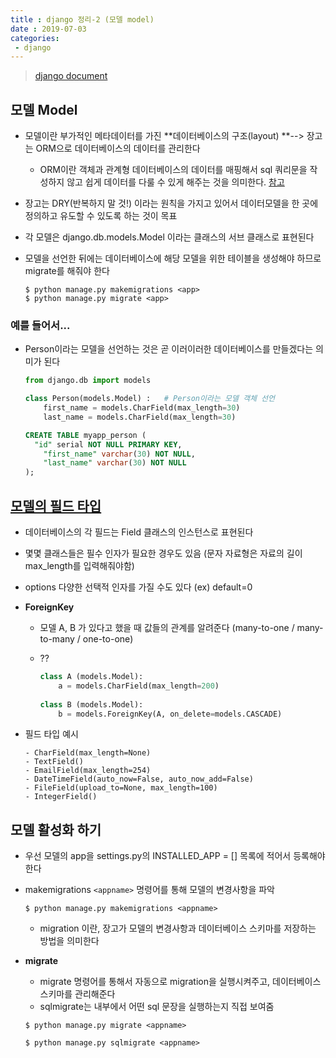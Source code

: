 ```yaml
---
title : django 정리-2 (모델 model)
date : 2019-07-03
categories:
 - django
---
```




> [django document](https://docs.djangoproject.com/ko/2.2/intro/tutorial02/#creating-models)



## 모델 Model

- 모델이란 부가적인 메타데이터를 가진 **데이터베이스의 구조(layout) **--> 장고는 ORM으로 데이터베이스의 데이터를 관리한다

  - ORM이란 객체과 관계형 데이터베이스의 데이터를 매핑해서 sql 쿼리문을 작성하지 않고 쉽게 데이터를 다룰 수 있게 해주는 것을 의미한다. [참고](https://ychae-leah.tistory.com/134)

- 장고는 DRY(반복하지 말 것!) 이라는 원칙을 가지고 있어서 데이터모델을 한 곳에 정의하고 유도할 수 있도록 하는 것이 목표

- 각 모델은 django.db.models.Model 이라는 클래스의 서브 클래스로 표현된다

- 모델을 선언한 뒤에는 데이터베이스에 해당 모델을 위한 테이블을 생성해야 하므로 migrate를 해줘야 한다

  ```shell
  $ python manage.py makemigrations <app>
  $ python manage.py migrate <app>
  ```

  

  

### 예를 들어서...

- Person이라는 모델을 선언하는 것은 곧 이러이러한 데이터베이스를 만들겠다는 의미가 된다

  ```python
  from django.db import models
  
  class Person(models.Model) :   # Person이라는 모델 객체 선언
      first_name = models.CharField(max_length=30)
      last_name = models.CharField(max_length=30)
  ```

  ```sql
  CREATE TABLE myapp_person (
  	"id" serial NOT NULL PRIMARY KEY,
      "first_name" varchar(30) NOT NULL,
      "last_name" varchar(30) NOT NULL
  );
  ```

  

## [모델의 필드 타입](https://docs.djangoproject.com/ko/2.2/ref/models/fields/#field-types)

- 데이터베이스의 각 필드는 Field 클래스의 인스턴스로 표현된다

- 몇몇 클래스들은 필수 인자가 필요한 경우도 있음 (문자 자료형은 자료의 길이 max_length를 입력해줘야함)

- options 다양한 선택적 인자를 가질 수도 있다 (ex) default=0

- **ForeignKey**

  - 모델 A, B 가 있다고 했을 때 값들의 관계를 알려준다 (many-to-one / many-to-many / one-to-one)

  - ??

    ```python
    class A (models.Model):
    	a = models.CharField(max_length=200)
    	
    class B (models.Model):
        b = models.ForeignKey(A, on_delete=models.CASCADE)
    
    ```

- 필드 타입 예시

  ```shell
  - CharField(max_length=None) 
  - TextField()
  - EmailField(max_length=254)
  - DateTimeField(auto_now=False, auto_now_add=False) 
  - FileField(upload_to=None, max_length=100)
  - IntegerField()
  ```

  



## 모델 활성화 하기

- 우선 모델의 app을 settings.py의 INSTALLED_APP = [] 목록에 적어서 등록해야 한다

- makemigrations `<appname>` 명령어를 통해 모델의 변경사항을 파악

  ```shell
  $ python manage.py makemigrations <appname>
  ```
	- migration 이란, 장고가 모델의 변경사항과 데이터베이스 스키마를 저장하는 방법을 의미한다
	
- **migrate**

  - migrate 명령어를 통해서 자동으로 migration을 실행시켜주고, 데이터베이스 스키마를 관리해준다
  - sqlmigrate는 내부에서 어떤 sql 문장을 실행하는지 직접 보여줌
  
  ```shell
  $ python manage.py migrate <appname>
  ```
  
  ```shell
  $ python manage.py sqlmigrate <appname>
  ```
  
  
  
  